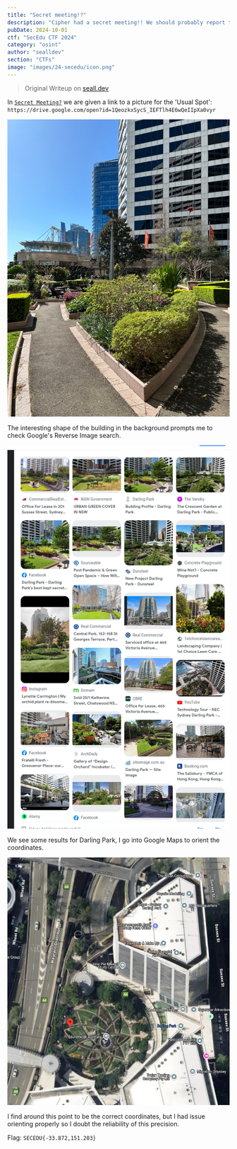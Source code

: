 ```yaml
---
title: "Secret meeting!?"
description: "Cipher had a secret meeting!! We should probably report this to the police.\nThe flag should be of the format: `SECEDU{<LAT>,<LONG>}`, where the accuracy of the coordinates is to three decimal places."
pubDate: 2024-10-01
ctf: "SecEdu CTF 2024"
category: "osint"
author: "sealldev"
section: "CTFs"
image: "images/24-secedu/icon.png"
---
```


> Original Writeup on [seall.dev](https://seall.dev/posts/seceduweek22024#secret-meeting)


In [`Secret Meeting?`](24-seceduw2-secretmeeting) we are given a link to a picture for the 'Usual Spot': `https://drive.google.com/open?id=1QeozkxSycS_IEFTlh4E6wQeIIpXa0vyr`

![secretmeeting.png](images/24-secedu/secretmeeting.png)

The interesting shape of the building in the background prompts me to check Google's Reverse Image search.
 
![googleimagesres.png](images/24-secedu/googleimagesres.png)

We see some results for Darling Park, I go into Google Maps to orient the coordinates.

![gmapspark.png](images/24-secedu/gmapspark.png)

I find around this point to be the correct coordinates, but I had issue orienting properly so I doubt the reliability of this precision.

Flag: `SECEDU{-33.872,151.203}`